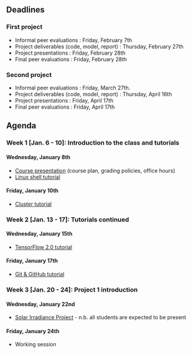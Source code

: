 ## Deadlines

### First project
- Informal peer evaluations : Friday, February 7th
- Project deliverables (code, model, report) : Thursday, February 27th
- Project presentations : Friday, February 28th
- Final peer evaluations : Friday, February 28th

### Second project
- Informal peer evaluations : Friday, March 27th.
- Project deliverables (code, model, report) : Thursday, April 16th
- Project presentations : Friday, April 17th
- Final peer evaluations : Friday, April 17th

## Agenda

### Week 1 [Jan. 6 - 10]: Introduction to the class and tutorials <a name="first_week"></a>

#### Wednesday, January 8th
- [Course presentation](https://github.com/mila-iqia/ift6759/blob/master/tutorials/class-introduction.pdf) (course plan, grading policies, office hours)
- [Linux shell tutorial](https://docs.google.com/presentation/d/1lJ8eSAhIT6Ou1XcKJ4SKMS0oMnTfhTt2fDl8GmlDzAE/edit?usp=sharing)

#### Friday, January 10th
- [Cluster tutorial](https://docs.google.com/presentation/d/1o7axnaLHVmx2uadKN3cszAXyNJ7Ia-_QOksYA7DjVqI/edit?usp=sharing)


### Week 2 [Jan. 13 - 17]: Tutorials continued <a name="second_week"></a>

#### Wednesday, January 15th
- [TensorFlow 2.0 tutorial](https://drive.google.com/file/d/1jkeBU15uPZkTc4nNtolcA0ww41BI35WK/view?usp=sharing)

#### Friday, January 17th
- [Git & GitHub tutorial](https://drive.google.com/file/d/1EblDeV4GQv89Xu0J_6zAlTUUmKu0swNu/view?usp=sharing)


### Week 3 [Jan. 20 - 24]: Project 1 introduction <a name="third_week"></a>

#### Wednesday, January 22nd
- [Solar Irradiance Project](https://docs.google.com/presentation/d/1jrozj0cLCsrJCBtXJKte6pHPNrkXh4_FM0KO05TIvGM/edit?usp=sharing) - n.b. all students are expected to be present

#### Friday, January 24th
- Working session
